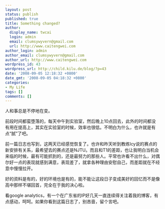 ```yaml
---
layout: post
status: publish
published: true
title: Something changed?
author:
  display_name: twcai
  login: admin
  email: clumsywyvern@gmail.com
  url: http://www.caitengwei.com
author_login: admin
author_email: clumsywyvern@gmail.com
author_url: http://www.caitengwei.com
wordpress_id: 43
wordpress_url: http://child.kilu.de/blog/?p=43
date: '2008-09-05 12:18:32 +0800'
date_gmt: '2008-09-05 04:18:32 +0800'
categories:
- My Life
tags: []
comments: []
---
```

<p>人和事总是不停地在变。</p>
<p>前段时间都蛮堕落的，每天中午到实验室，然后晚上10点回去，此外的时间都没有用在提高上，其实在实验室的时候，效率也很低。不明白为什么，也许就是有点&ldquo;腻&rdquo;了吧。</p>
<p>前一篇日志也写到，这两天已经感觉恢复了。也许和昨天听到教练lcy说的赛点的新安排有关系，最希望去的赛点还是NJTU。而且和T1的差距，也让我明白当机会来临的时候，最有可能抓到的，还是最努力的那些人。平常也许看不出什么，对偶尔好一点的表现就感到满意，表现差了，就拿各种理由安慰自己，而差距就在不经意中慢慢拉开。</p>
<p>好的资料是有的，好的环境也是有的，能不能让这段日子变成美好的回忆而不是像高中那样不堪回首，完全在于我的决心啦。</p>
<p>看google analytics，有一个在广东省的IP好几天一直连续得关注着我的博客，有点感动，呵呵。如果你看到这篇日志了，别吝啬，留个言吧。</p>
